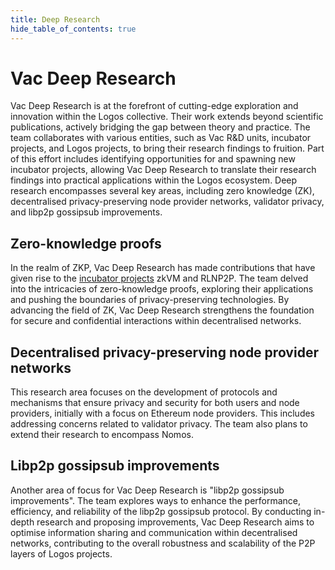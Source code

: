 ```yaml
---
title: Deep Research
hide_table_of_contents: true
---
```


# Vac Deep Research

Vac Deep Research is at the forefront of cutting-edge exploration and innovation within the Logos collective.
Their work extends beyond scientific publications, actively bridging the gap between theory and practice.
The team collaborates with various entities, such as Vac R&D units, incubator projects, and Logos projects, to bring their research findings to fruition.
Part of this effort includes identifying opportunities for and spawning new incubator projects,
allowing Vac Deep Research to translate their research findings into practical applications within the Logos ecosystem.
Deep research encompasses several key areas, including zero knowledge (ZK), decentralised privacy-preserving node provider networks, validator privacy, and libp2p gossipsub improvements.

## Zero-knowledge proofs

In the realm of ZKP, Vac Deep Research has made contributions that have given rise to the [incubator projects](/vips) zkVM and RLNP2P.
The team delved into the intricacies of zero-knowledge proofs, exploring their applications and pushing the boundaries of privacy-preserving technologies.
By advancing the field of ZK, Vac Deep Research strengthens the foundation for secure and confidential interactions within decentralised networks.

## Decentralised privacy-preserving node provider networks

This research area focuses on the development of protocols and mechanisms that ensure privacy and security for both users and node providers, initially with a focus on Ethereum node providers.
This includes addressing concerns related to validator privacy.
The team also plans to extend their research to encompass Nomos.

## Libp2p gossipsub improvements

Another area of focus for Vac Deep Research is "libp2p gossipsub improvements".
The team explores ways to enhance the performance, efficiency, and reliability of the libp2p gossipsub protocol.
By conducting in-depth research and proposing improvements, Vac Deep Research aims to optimise information sharing and communication within decentralised networks,
contributing to the overall robustness and scalability of the P2P layers of Logos projects.

